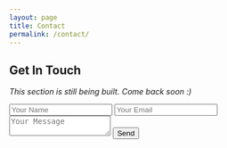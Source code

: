 ```yaml
---
layout: page
title: Contact
permalink: /contact/
---
```


## Get In Touch
_This section is still being built. Come back soon :)_
<form netlify>
  <input type="text" name="name" placeholder="Your Name">
  <input type="email" name="email" placeholder="Your Email">
  <textarea name="message" placeholder="Your Message"></textarea>
  <button type="submit">Send</button>
</form>
